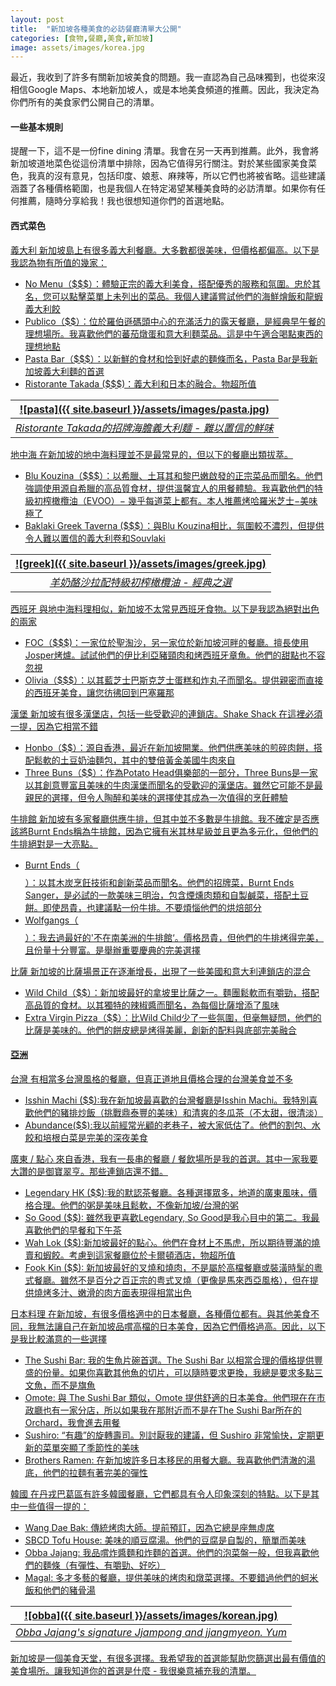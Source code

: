 ```yaml
---
layout: post
title:  "新加坡各種美食的必訪餐廳清單大公開"
categories: [食物,餐廳,美食,新加坡]
image: assets/images/korea.jpg
---
```

最近，我收到了許多有關新加坡美食的問題。我一直認為自己品味獨到，也從來沒相信Google Maps、本地新加坡人，或是本地美食頻道的推薦。因此，我決定為你們所有的美食家們公開自己的清單。

#### 一些基本規則
提醒一下，這不是一份fine dining 清單。我會在另一天再到推薦。此外，我會將新加坡道地菜色從這份清單中排除，因為它值得另行關注。對於某些國家美食菜色，我真的沒有意見，包括印度、娘惹、麻辣等，所以它們也將被省略。這些建議涵蓋了各種價格範圍，也是我個人在特定渴望某種美食時的必訪清單。如果你有任何推薦，隨時分享給我！我也很想知道你們的首選地點。

#### 西式菜色

<u>義大利<u>
新加坡島上有很多義大利餐廳。大多數都很美味，但價格都偏高。以下是我認為物有所值的幾家：

+ No Menu（$$$）：體驗正宗的義大利美食，搭配優秀的服務和氛圍。忠於其名，您可以點擊菜單上未列出的菜品。我個人建議嘗試他們的海鮮燴飯和龍蝦義大利餃
+ Publico（$$）：位於羅伯遜碼頭中心的充滿活力的露天餐廳，是經典早午餐的理想場所。我喜歡他們的蕃茄燉蛋和意大利麵菜品。這是中午適合喝點東西的理想地點
+ Pasta Bar（$$$）：以新鮮的食材和恰到好處的麵條而名，Pasta Bar是我新加坡義大利麵的首選
+ Ristorante Takada ($$$)：義大利和日本的融合。物超所值

| ![pasta]({{ site.baseurl }}/assets/images/pasta.jpg)
|:--:| 
|  *Ristorante Takada的招牌海膽義大利麵 - 難以置信的鮮味*  |

<u>地中海<u>
在新加坡的地中海料理並不是最常見的，但以下的餐廳出類拔萃。

+ Blu Kouzina（$$$）：以希臘、土耳其和黎巴嫩啟發的正宗菜品而聞名。他們強調使用源自希臘的高品質食材，提供溫馨宜人的用餐體驗。我喜歡他們的特級初榨橄欖油（EVOO）− 幾乎每道菜上都有。本人推薦烤哈羅米芝士−美味極了
+ Baklaki Greek Taverna ($$$）：與Blu Kouzina相比，氛圍較不濃烈，但提供令人難以置信的義大利卷和Souvlaki

| ![greek]({{ site.baseurl }}/assets/images/greek.jpg)
|:--:| 
|  *羊奶酪沙拉配特級初榨橄欖油 - 經典之選*  |

<u>西班牙<u>
與地中海料理相似，新加坡不太常見西班牙食物。以下是我認為絕對出色的兩家

+ FOC（$$$)：一家位於聖淘沙，另一家位於新加坡河畔的餐廳。擅長使用Josper烤爐。試試他們的伊比利亞豬頸肉和烤西班牙章魚。他們的甜點也不容忽視
+ Olivia（$$$）：以其藍芝士巴斯克芝士蛋糕和炸丸子而聞名。提供親密而直接的西班牙美食，讓您彷彿回到巴塞羅那

<u>漢堡<u>
新加坡有很多漢堡店，包括一些受歡迎的連鎖店。Shake Shack 在這裡必須一提，因為它相當不錯

+ Honbo（$$）：源自香港，最近在新加坡開業。他們供應美味的煎碎肉餅，搭配鬆軟的土豆奶油麵包，其中的雙倍黃金美國牛肉來自
+ Three Buns（$$）：作為Potato Head俱樂部的一部分，Three Buns是一家以其創意豐富且美味的牛肉漢堡而聞名的受歡迎的漢堡店。雖然它可能不是最親民的選擇，但令人陶醉和美味的選擇使其成為一次值得的烹飪體驗

<u>牛排館<u>
新加坡有多家餐廳供應牛排，但其中並不多數是牛排館。我不確定是否應該將Burnt Ends稱為牛排館，因為它擁有米其林星級並且更為多元化，但他們的牛排絕對是一大亮點。

+ Burnt Ends（$$$$）：以其木炭烹飪技術和創新菜品而聞名。他們的招牌菜，Burnt Ends Sanger，是必試的一款美味三明治，包含煙燻肉類和自製鹹菜，搭配土豆餅。即使昂貴，也建議點一份牛排。不要煩惱他們的烘焙部分
+ Wolfgangs（$$$$）：我去過最好的'不在南美洲的牛排館‘。價格昂貴，但他們的牛排烤得完美，且份量十分豐富。是舉辦重要慶典的完美選擇

<u>比薩<u>
新加坡的比薩場景正在逐漸增長，出現了一些美國和意大利連鎖店的混合
+ Wild Child（$$）：新加坡最好的拿坡里比薩之一。麵團鬆軟而有嚼勁，搭配高品質的食材。以其獨特的辣椒醬而聞名，為每個比薩增添了風味
+ Extra Virgin Pizza（$$）：比Wild Child少了一些氛圍，但毫無疑問，他們的比薩是美味的。他們的餅皮總是烤得美麗，創新的配料與底部完美融合

#### 亞洲

<u>台灣<u>
有相當多台灣風格的餐廳，但真正道地且價格合理的台灣美食並不多

+ Isshin Machi ($$):我在新加坡最喜歡的台灣餐廳是Isshin Machi。我特別喜歡他們的豬排炒飯（挑戰鼎泰豐的美味）和清爽的冬瓜茶（不太甜，很清淡）
+ Abundance($$):我以前經常光顧的老巷子，被大家低估了。他們的割包、水餃和培根白菜是完美的深夜美食

<u>廣東 / 點心<u>
來自香港，我有一長串的餐廳 / 餐飲場所是我的首選。其中一家我要大讚的是御寶翠亨。那些連鎖店還不錯。

+ Legendary HK ($$):我的默認茶餐廳。各種選擇眾多，地道的廣東風味，價格合理。他們的粥是美味且鬆軟，不像新加坡/台灣的粥
+ So Good ($$): 雖然我更喜歡Legendary, So Good是我心目中的第二。我最喜歡他們的早餐和下午茶
+ Wah Lok ($$):新加坡最好的點心。他們在食材上不馬虎，所以期待豐滿的燒賣和蝦餃。考慮到這家餐廳位於卡爾頓酒店，物超所值
+ Fook Kin ($$): 新加坡最好的叉燒和燒肉，不是屬於高檔餐廳或裝潢時髦的粵式餐廳。雖然不是百分之百正宗的粤式叉燒（更像是馬來西亞風格），但在提供燒烤多汁、嫩滑的肉方面表現得相當出色

<u>日本料理<u>
在新加坡，有很多價格適中的日本餐廳，各種價位都有。與其他美食不同，我無法讓自己在新加坡品嚐高檔的日本美食，因為它們價格過高。因此，以下是我比較滿意的一些選擇

+ The Sushi Bar: 我的生魚片碗首選。The Sushi Bar 以相當合理的價格提供豐盛的份量。如果你喜歡其他魚的切片，可以隨時要求更換，我總是要求多點三文魚，而不是旗魚
+ Omote: 與 The Sushi Bar 類似，Omote 提供舒適的日本美食。他們現在在市政廳也有一家分店，所以如果我在那附近而不是在The Sushi Bar所在的Orchard，我會進去用餐
+ Sushiro: “有趣”的旋轉壽司。別討厭我的建議，但 Sushiro 非常愉快，定期更新的菜單突顯了季節性的美味
+ Brothers Ramen: 在新加坡許多日本移民的用餐大廳。我喜歡他們清澈的湯底，他們的拉麵有著完美的彈性

<u>韓國<u>
在丹戎巴葛區有許多韓國餐廳，它們都具有令人印象深刻的特點。以下是其中一些值得一提的：

+ Wang Dae Bak: 傳統烤肉大師。提前預訂，因為它總是座無虛席
+ SBCD Tofu House: 美味的順豆腐湯。他們的豆腐是自製的，簡單而美味
+ Obba Jajang: 我品嚐炸醬麵和炸麵的首選。他們的泡菜盤一般，但我喜歡他們的麵條（有彈性、有嚼勁、好吃）
+ Magal: 多才多藝的餐廳，提供美味的烤肉和燉菜選擇。不要錯過他們的蚵米飯和他們的豬骨湯

| ![obba]({{ site.baseurl }}/assets/images/korean.jpg)
|:--:| 
|  *Obba Jajang's signature Jjampong and jjangmyeon. Yum*  |

新加坡是一個美食天堂，有很多選擇。我希望我的首選能幫助您篩選出最有價值的美食場所。讓我知道你的首選是什麼 - 我很樂意補充我的清單。
